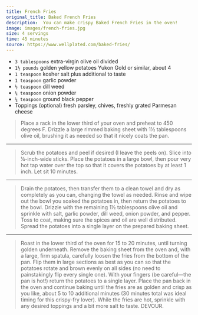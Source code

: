 ```yaml
---
title: French Fries
original_title: Baked French Fries
description:  You can make crispy Baked French Fries in the oven!
image: images/french-fries.jpg
size: 4 servings
time: 45 minutes
source: https://www.wellplated.com/baked-fries/
---
```


* `3 tablespoons` extra-virgin olive oil divided
* `1½ pounds` golden yellow potatoes Yukon Gold or similar, about 4
* `1 teaspoon` kosher salt plus additional to taste
* `1 teaspoon` garlic powder
* `½ teaspoon` dill weed
* `¼ teaspoon` onion powder
* `¼ teaspoon` ground black pepper
* Toppings (optional) fresh parsley, chives, freshly grated Parmesan cheese

> Place a rack in the lower third of your oven and preheat to 450 degrees F. Drizzle a large rimmed baking sheet with 1½ tablespoons olive oil, brushing it as needed so that it nicely coats the pan.

---

> Scrub the potatoes and peel if desired (I leave the peels on). Slice into ¼-inch-wide sticks. Place the potatoes in a large bowl, then pour very hot tap water over the top so that it covers the potatoes by at least 1 inch. Let sit 10 minutes.

---

> Drain the potatoes, then transfer them to a clean towel and dry as completely as you can, changing the towel as needed. Rinse and wipe out the bowl you soaked the potatoes in, then return the potatoes to the bowl. Drizzle with the remaining 1½ tablespoons olive oil and sprinkle with salt, garlic powder, dill weed, onion powder, and pepper. Toss to coat, making sure the spices and oil are well distributed. Spread the potatoes into a single layer on the prepared baking sheet.

---

> Roast in the lower third of the oven for 15 to 20 minutes, until turning golden underneath. Remove the baking sheet from the oven and, with a large, firm spatula, carefully loosen the fries from the bottom of the pan. Flip them in large sections as best as you can so that the potatoes rotate and brown evenly on all sides (no need to painstakingly flip every single one). With your fingers (be careful—the pan is hot!) return the potatoes to a single layer. Place the pan back in the oven and continue baking until the fries are as golden and crisp as you like, about 5 to 10 additional minutes (30 minutes total was ideal timing for this crispy-fry lover). While the fries are hot, sprinkle with any desired toppings and a bit more salt to taste. DEVOUR.
